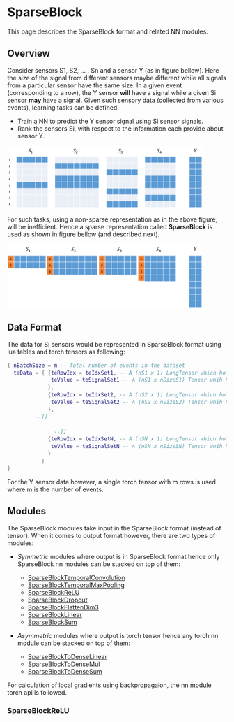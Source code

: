 # SparseBlock
This page describes the SparseBlock format and related NN modules.
## Overview
Consider sensors S1, S2, ... , Sn and a sensor Y (as in figure bellow). Here the size of the signal from different sensors maybe different while all signals from a particular sensor have the same size. In a given event (corresponding to a row), the Y sensor **will** have a signal while a given Si sensor **may** have a signal. Given such sensory data (collected from various events), learning tasks can be defined:
* Train a NN to predict the Y sensor signal using Si sensor signals.
* Rank the sensors Si, with respect to the information each provide about sensor Y.

<img src="./SparseBlockData_A.png"  width="450">

For such tasks, using a non-sparse representation as in the above figure, will be inefficient. Hence a sparse representation called **SparseBlock** is used as shown in figure bellow (and described next).

<img src="./SparseBlockData_B.png"  width="450">

## Data Format
The data for Si sensors would be represented in SparseBlock format using lua tables and torch tensors as following:

```lua
{ nBatchSize = m -- Total number of events in the dataset
  taData = { {teRowIdx = teIdxSet1, -- A (nS1 x 1) LongTensor which holds the event ids for which S1 has signal 
              teValue = teSignalSet1 -- A (nS1 x nSizeS1) Tensor whih holds the corresponding signal values in teIdxSet1
             },
             {teRowIdx = teIdxSet2, -- A (nS2 x 1) LongTensor which holds the event ids for which S2 has signal 
              teValue = teSignalSet2 -- A (nS2 x nSizeS2) Tensor whih holds the corresponding signal values in teIdxSet2
             },
         --[[.
             .
             . --]]
             {teRowIdx = teIdxSetN, -- A (nSN x 1) LongTensor which holds the event ids for which Sn has signal 
              teValue = teSignalSetN -- A (nSN x nSizeSN) Tensor whih holds the corresponding signal values in teIdxSetN
             }
           }
}
```
For the Y sensor data however, a single torch tensor with m rows is used where m is the number of events.

## Modules ##
The SparseBlock modules take input in the SparseBlock format (instead of tensor). When it comes to output format however, there are two types of modules:
* *Symmetric* modules where output is in SparseBlock format hence only SparseBlock nn modules can be stacked on top of them:
  * [SparseBlockTemporalConvolution](#nn.SparseBlockTemporalConvolution)
  * [SparseBlockTemporalMaxPooling](#nn.SparseBlockTemporalMaxPooling)
  * [SparseBlockReLU](#nn.SparseBlockReLU)
  * [SparseBlockDropout](#nn.SparseBlockDropout)
  * [SparseBlockFlattenDim3](#nn.SparseBlockFlattenDim3)
  * [SparseBlockLinear](#nn.SparseBlockLinear)
  * [SparseBlockSum](#nn.SparseBlockSum)

* *Asymmetric* modules where output is torch tensor hence any torch nn module can be stacked on top of them:
  * [SparseBlockToDenseLinear](#nn.SparseBlockToDenseLinear)
  * [SparseBlockToDenseMul](#nn.SparseBlockToDenseMul)
  * [SparseBlockToDenseSum](#nn.SparseBlockToDenseSum)

For calculation of local gradients using backpropagaion, the [nn module](https://github.com/torch/nn/blob/master/doc/module.md) torch api is followed.

<a name="nn.SparseBlockReLU"></a>
### SparseBlockReLU ###

